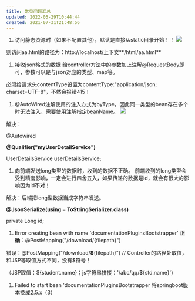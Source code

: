 ```yaml
---
title: 常见问题汇总
updated: 2022-05-29T10:44:44
created: 2021-07-31T21:48:56
---
```


1.  访问静态资源时（如果不配置其他），默认是直接从static目录开始！！
![](C:\Users\82609\AppData\Local\Temp\Java\pandoc/media/image1.png)

则访问aa.html的路径为：http://localhost/上下文**/html/aa.html**
1.  接收json格式的数据
给controller方法中的参数加上注解@RequestBody即可，参数可以是与json对应的类型、map等。

必须给请求头contentType设置为contentType:"application/json; charset=UTF-8"，不然会报错415！
1.  @AutoWired注解使用的注入方式为byType，因此同一类型的bean存在多个时无法注入，需要使用注解指定beanName。
![](C:\Users\82609\AppData\Local\Temp\Java\pandoc/media/image2.png)

解决：

@Autowired

**@Qualifier("myUserDetailService")**

UserDetailsService userDetailsService;
1.  向前端发送long类型的数据时，收到的数据不正确。
前端收到的long类型会受到精度影响，一定会进行四舍五入，如果传递的数据是id，就会有很大的影响因为id不对！

解决：后端把long型数据当成字符串发送。

**@JsonSerialize(using = ToStringSerializer.class)**

private Long id;
1.  Error creating bean with name 'documentationPluginsBootstrapper'
**正确**：@PostMapping("/download/{filepath}")

错误：@PostMapping("/download/**\$**{filepath}") // Controller的路径处取值，和JSP等取值方式不同，没有\$符号！

（JSP取值：\${student.name}；js字符串拼接：'/abc/qq/\${std.name}'）
1.  Failed to start bean 'documentationPluginsBootstrapper
将springboot版本换成2.5.x（3）
